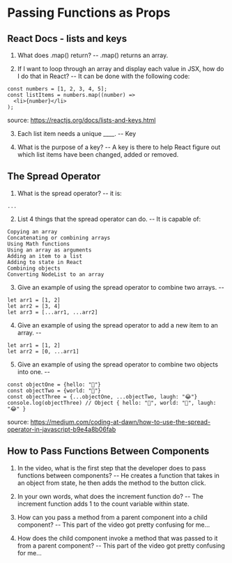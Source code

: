 # Passing Functions as Props

## React Docs - lists and keys

1. What does .map() return?
-- .map() returns an array.

2. If I want to loop through an array and display each value in JSX, how do I do that in React?
-- It can be done with the following code:
```
const numbers = [1, 2, 3, 4, 5];
const listItems = numbers.map((number) =>
  <li>{number}</li>
);
```
source: https://reactjs.org/docs/lists-and-keys.html

3. Each list item needs a unique ____.
-- Key

4. What is the purpose of a key?
-- A key is there to help React figure out which list items have been changed, added or removed.

## The Spread Operator

1. What is the spread operator?
-- it is:
```
...
```

2. List 4 things that the spread operator can do.
-- It is capable of:
```
Copying an array
Concatenating or combining arrays
Using Math functions
Using an array as arguments
Adding an item to a list
Adding to state in React
Combining objects
Converting NodeList to an array
```

3. Give an example of using the spread operator to combine two arrays.
--
```
let arr1 = [1, 2]
let arr2 = [3, 4]
let arr3 = [...arr1, ...arr2]
```

4. Give an example of using the spread operator to add a new item to an array.
--
```
let arr1 = [1, 2]
let arr2 = [0, ...arr1]
```

5. Give an example of using the spread operator to combine two objects into one.
--
```
const objectOne = {hello: "🤪"}
const objectTwo = {world: "🐻"}
const objectThree = {...objectOne, ...objectTwo, laugh: "😂"}
console.log(objectThree) // Object { hello: "🤪", world: "🐻", laugh: "😂" }
```
source: https://medium.com/coding-at-dawn/how-to-use-the-spread-operator-in-javascript-b9e4a8b06fab

## How to Pass Functions Between Components

1. In the video, what is the first step that the developer does to pass functions between components?
-- He creates a function that takes in an object from state, he then adds the method to the button click.

2. In your own words, what does the increment function do?
-- The increment function adds 1 to the count variable within state.

3. How can you pass a method from a parent component into a child component?
-- This part of the video got pretty confusing for me... 

4. How does the child component invoke a method that was passed to it from a parent component?
-- This part of the video got pretty confusing for me...